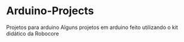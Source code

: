 # Arduino-Projects
Projetos para arduino
Alguns projetos em arduino feito utilizando o kit didático da Robocore
